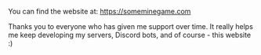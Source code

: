 You can find the website at:
https://someminegame.com

Thanks you to everyone who has
given me support over time. It
really helps me keep developing
my servers, Discord bots, and
of course - this website :)
